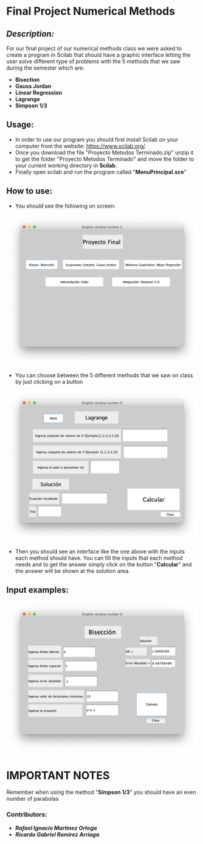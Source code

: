 # **Final Project Numerical Methods**

## *Description:*

For our final project of our numerical methods class we were asked to create a program in Scilab that should have a graphic interface letting the user solve different type of problems with the 5 methods that we saw during the semester which are: 

* **Bisection**
* **Gauss Jordan**
* **Linear Regression**
* **Lagrange**
* **Simpson 1/3**

## Usage:

- In order to use our program you should first install Scilab on your computer from the website: https://www.scilab.org/.
- Once you download the file "Proyecto Metodos Terminado.zip" unzip it to get the folder "Proyecto Metodos Terminado" and move the folder to your current working directory in **Scilab**.
- Finally open scilab and run the program called "**MenuPrincipal.sce**"

## How to use:

- You should see the following on screen:

![Menu](./assets/Menu.png)

- You can choose between the 5 different methods that we saw on class by just clicking on a button

![Lagrange](./assets/Metodo.png)

- Then you should see an interface like the one above with the inputs each method should have. You can fill the inputs that each method needs and to get the answer simply click on the button "**Calcular**" and the answer will be shown at the solution area. 

## Input examples:

![Biseccion](./assets/Bis.png)

# IMPORTANT NOTES

Remember when using the method "**Simpson 1/3**" you should have an even number of parabolas

### Contributors:

- ***Rafael Ignacio Martinez Ortega***
- ***Ricardo Gabriel Ramirez Arriaga***
